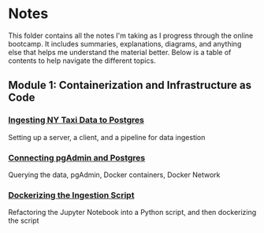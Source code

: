 # Notes

This folder contains all the notes I'm taking as I progress through the online bootcamp. It includes summaries, explanations, diagrams, and anything else that helps me understand the material better. Below is a table of contents to help navigate the different topics.

## Module 1: Containerization and Infrastructure as Code

### [Ingesting NY Taxi Data to Postgres](week_1/1.2.2_Ingesting_NY_Taxi_Data_to_Postgres.md)

Setting up a server, a client, and a pipeline for data ingestion

### [Connecting pgAdmin and Postgres](week_1/1.2.3_Connecting_pgAdmin_and_Postgres.md)

Querying the data, pgAdmin, Docker containers, Docker Network

### [Dockerizing the Ingestion Script](week_1/1.2.4_Dockerizing_the_Ingestion_Script.md)

Refactoring the Jupyter Notebook into a Python script, and then dockerizing the script